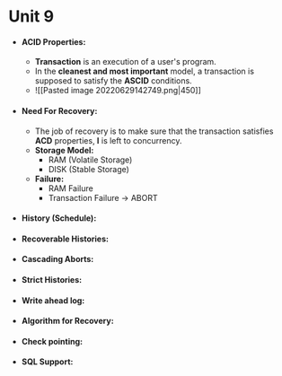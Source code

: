# Unit 9
- #### ACID Properties:
	- **Transaction** is an execution of a user's program.
	- In the **cleanest and most important** model, a transaction is supposed to satisfy the **ASCID** conditions.
	- ![[Pasted image 20220629142749.png|450]]
- #### Need For Recovery:
	- The job of recovery is to make sure that the transaction satisfies **ACD** properties, **I** is left to concurrency.
	- **Storage Model:**
		- RAM (Volatile Storage)
		- DISK (Stable Storage)
	- **Failure:**
		- RAM Failure
		- Transaction Failure -> ABORT
- #### History (Schedule):
- #### Recoverable Histories:
- #### Cascading Aborts:
- #### Strict Histories:
- #### Write ahead log:
- #### Algorithm for Recovery:
- #### Check pointing:
- #### SQL Support: